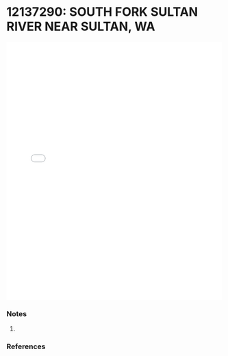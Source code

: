 # 12137290: SOUTH FORK SULTAN RIVER NEAR SULTAN, WA

<iframe src="/distribution_estimation/_static/stations/12137290_fdc.html" width="100%" height="600" frameborder="0"></iframe>

### Notes
1. 

### References

